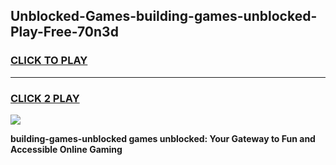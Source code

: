 
## Unblocked-Games-building-games-unblocked-Play-Free-70n3d
<h3>
<a href="https://premium76.site?title=building-games-unblocked&ref=19M">CLICK TO PLAY</a></h3>
<hr>

<h3>
<a href="https://premium76.site?title=building-games-unblocked&ref=19M">CLICK 2 PLAY</a>
  
</h3>

<a href="https://premium76.site?title=building-games-unblocked&ref=19M"><img src="https://clearcache.store/games.png"></a>


**building-games-unblocked games unblocked: Your Gateway to Fun and Accessible Online Gaming**
